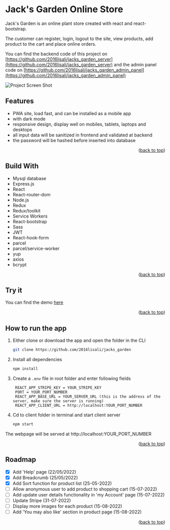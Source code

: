 # Jack's Garden Online Store

Jack's Garden is an online plant store created with react and react-bootstrap.

The customer can register, login, logout to the site, view products, add product to the cart and place online orders.

You can find the backend code of this project on [https://github.com/2016lisali/jacks_garden_server](https://github.com/2016lisali/jacks_garden_server) and the admin panel code on [https://github.com/2016lisali/jacks_garden_admin_panel](https://github.com/2016lisali/jacks_garden_admin_panel)

![Project Screen Shot](https://github.com/2016lisali/lisas_portfolio/blob/main/public/assets/jacks_garden_responsive.jpg)

## Features

- PWA site, load fast, and can be installed as a mobile app
- with dark mode
- responsive design, display well on mobiles, tablets, laptops and desktops
- all input data will be sanitized in frontend and validated at backend
- the password will be hashed before inserted into database

<p align="right">(<a href="#top">back to top</a>)</p>

## Build With

- Mysql database
- Express.js
- React
- React-router-dom
- Node.js
- Redux
- Redux/toolkit
- Service Workers
- React-bootstrap
- Sass
- JWT
- React-hook-form
- parcel
- parcel/service-worker
- yup
- axios
- bcrypt

<p align="right">(<a href="#top">back to top</a>)</p>

## Try it

You can find the demo [here](https://jacksgarden.netlify.app/)

<p align="right">(<a href="#top">back to top</a>)</p>

## How to run the app

1. Either clone or download the app and open the folder in the CLI

   ```sh
   git clone https://github.com/2016lisali/jacks_garden
   ```

2. Install all dependencies
   ```sh
   npm install
   ```
3. Create a `.env` file in root folder and enter following fields
   ```env
    REACT_APP_STRIPE_KEY = YOUR_STRIPE_KEY
    PORT = YOUR_PORT_NUMBER
    REACT_APP_BASE_URL = YOUR_SERVER_URL (this is the address of the server, make sure the server is running)
    REACT_APP_CLIENT_URL = http://localhost:YOUR_PORT_NUMBER
   ```
4. Cd to client folder in terminal and start client server
   ```sh
   npm start
   ```

The webpage will be served at http://localhost:YOUR_PORT_NUMBER

<p align="right">(<a href="#top">back to top</a>)</p>

## Roadmap

- [x] Add 'Help' page (22/05/2022)
- [x] Add Breadcrumb (25/05/2022)
- [x] Add Sort function for product list (25-05-2022)
- [ ] Allow anonymous user to add product to shopping cart (15-07-2022)
- [ ] Add update user details functionality in 'my Account' page (15-07-2022)
- [ ] Update Stripe (31-07-2022)
- [ ] Display more images for each product (15-08-2022)
- [ ] Add 'You may also like' section in product page (15-08-2022)

<p align="right">(<a href="#top">back to top</a>)</p>
